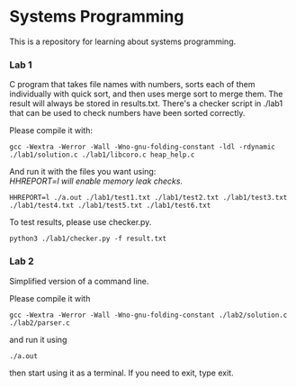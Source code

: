 # Systems Programming
This is a repository for learning about systems programming.

### Lab 1
C program that takes file names with numbers, sorts each of them individually with quick sort, and then uses merge sort to merge them. The result will always be stored in results.txt. There's a checker script in ./lab1 that can be used to check numbers have been sorted correctly.

Please compile it with:
```
gcc -Wextra -Werror -Wall -Wno-gnu-folding-constant -ldl -rdynamic ./lab1/solution.c ./lab1/libcoro.c heap_help.c
```
And run it with the files you want using:\
*HHREPORT=l will enable memory leak checks.* 
```
HHREPORT=l ./a.out ./lab1/test1.txt ./lab1/test2.txt ./lab1/test3.txt ./lab1/test4.txt ./lab1/test5.txt ./lab1/test6.txt 
```

To test results, please use checker.py.
```
python3 ./lab1/checker.py -f result.txt
```

### Lab 2
Simplified version of a command line.

Please compile it with
```
gcc -Wextra -Werror -Wall -Wno-gnu-folding-constant ./lab2/solution.c ./lab2/parser.c
```
and run it using 
```
./a.out 
```
then start using it as a terminal. If you need to exit, type exit.
